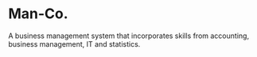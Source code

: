 # Man-Co.
A business management system that incorporates skills from accounting, business management, IT and statistics.
